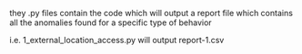 they .py files contain the code which will output a report file which contains all the anomalies found for a specific type of behavior

i.e. 1_external_location_access.py will output report-1.csv
